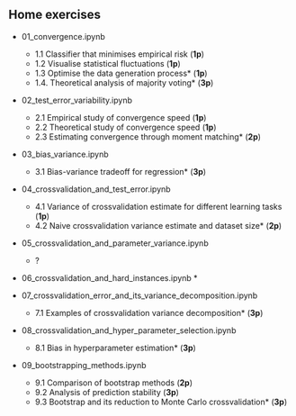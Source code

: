 ## Home exercises

* 01\_convergence.ipynb
  * 1.1 Classifier that minimises empirical risk (**1p**) 
  * 1.2 Visualise statistical fluctuations (**1p**)
  * 1.3 Optimise the data generation process* (**1p**)
  * 1.4. Theoretical analysis of majority voting* (**3p**)

* 02\_test\_error\_variability.ipynb
  * 2.1 Empirical study of convergence speed (**1p**)
  * 2.2 Theoretical study of convergence speed (**1p**)
  * 2.3 Estimating convergence through moment matching* (**2p**) 

* 03\_bias\_variance.ipynb
  * 3.1 Bias-variance tradeoff for regression* (**3p**)

* 04\_crossvalidation\_and\_test\_error.ipynb
  * 4.1 Variance of crossvalidation estimate for different learning tasks (**1p**)
  * 4.2 Naive crossvalidation variance estimate and dataset size* (**2p**)

* 05\_crossvalidation\_and\_parameter\_variance.ipynb
  * ?

* 06\_crossvalidation\_and\_hard\_instances.ipynb 
  * 

* 07\_crossvalidation\_error\_and\_its\_variance\_decomposition.ipynb 
  * 7.1 Examples of crossvalidation variance decomposition* (**3p**)
   
* 08\_crossvalidation\_and\_hyper\_parameter\_selection.ipynb
  * 8.1 Bias in hyperparameter estimation* (**3p**) 

* 09\_bootstrapping\_methods.ipynb
  * 9.1 Comparison of bootstrap methods (**2p**)
  * 9.2 Analysis of prediction stability (**3p**)
  * 9.3 Bootstrap and its reduction to Monte Carlo crossvalidation* (**3p**)       
  


